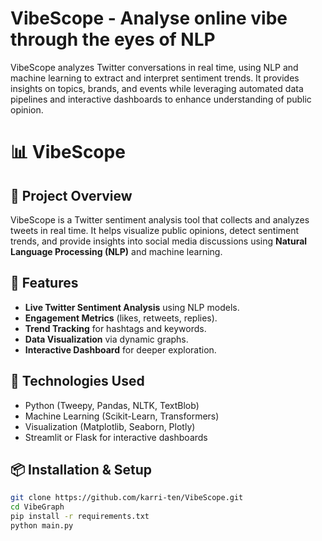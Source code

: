 # VibeScope - Analyse online vibe through the eyes of NLP
VibeScope analyzes Twitter conversations in real time, using NLP and machine learning to extract and interpret sentiment trends. It provides insights on topics, brands, and events while leveraging automated data pipelines and interactive dashboards to enhance understanding of public opinion.

# 📊 VibeScope

## 📝 Project Overview
VibeScope is a Twitter sentiment analysis tool that collects and analyzes tweets in real time. It helps visualize public opinions, detect sentiment trends, and provide insights into social media discussions using **Natural Language Processing (NLP)** and machine learning.

## 🚀 Features
- **Live Twitter Sentiment Analysis** using NLP models.
- **Engagement Metrics** (likes, retweets, replies).
- **Trend Tracking** for hashtags and keywords.
- **Data Visualization** via dynamic graphs.
- **Interactive Dashboard** for deeper exploration.

## 🔧 Technologies Used
- Python (Tweepy, Pandas, NLTK, TextBlob)
- Machine Learning (Scikit-Learn, Transformers)
- Visualization (Matplotlib, Seaborn, Plotly)
- Streamlit or Flask for interactive dashboards

## 📦 Installation & Setup
```bash
git clone https://github.com/karri-ten/VibeScope.git
cd VibeGraph
pip install -r requirements.txt
python main.py
